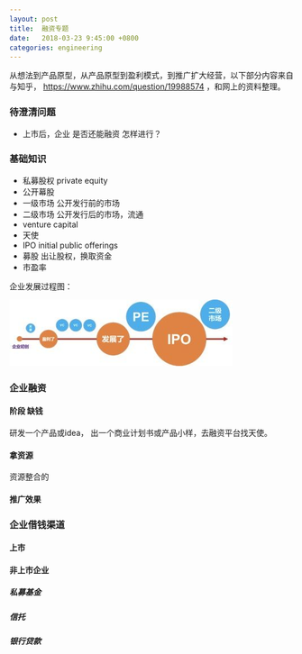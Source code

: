 ```yaml
---
layout: post
title:  融资专题
date:   2018-03-23 9:45:00 +0800
categories: engineering
---
```

从想法到产品原型，从产品原型到盈利模式，到推广扩大经营，以下部分内容来自与知乎，
https://www.zhihu.com/question/19988574 ，和网上的资料整理。

### 待澄清问题

- 上市后，企业 是否还能融资 怎样进行？

### 基础知识

- 私募股权  private equity
- 公开幕股
- 一级市场  公开发行前的市场
- 二级市场  公开发行后的市场，流通
- venture capital
- 天使
- IPO initial public offerings
- 募股 出让股权，换取资金
- 市盈率


企业发展过程图：

![融资](/assets/images/rongzi.jpg "企业发展")


### 企业融资

#### 阶段 缺钱

研发一个产品或idea， 出一个商业计划书或产品小样，去融资平台找天使。


#### 拿资源

资源整合的

#### 推广效果

### 企业借钱渠道

#### 上市

#### 非上市企业
##### 私募基金

##### 信托

##### 银行贷款
